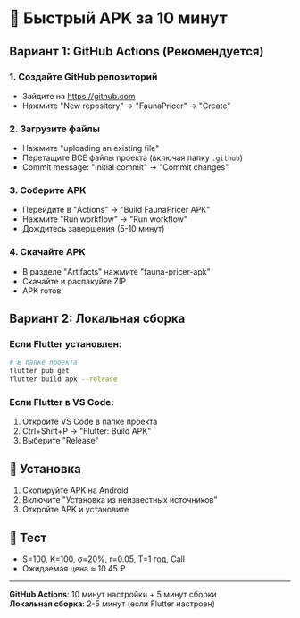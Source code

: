 # 🚀 Быстрый APK за 10 минут

## Вариант 1: GitHub Actions (Рекомендуется)

### 1. Создайте GitHub репозиторий
- Зайдите на https://github.com
- Нажмите "New repository" → "FaunaPricer" → "Create"

### 2. Загрузите файлы
- Нажмите "uploading an existing file"
- Перетащите ВСЕ файлы проекта (включая папку `.github`)
- Commit message: "Initial commit" → "Commit changes"

### 3. Соберите APK
- Перейдите в "Actions" → "Build FaunaPricer APK"
- Нажмите "Run workflow" → "Run workflow"
- Дождитесь завершения (5-10 минут)

### 4. Скачайте APK
- В разделе "Artifacts" нажмите "fauna-pricer-apk"
- Скачайте и распакуйте ZIP
- APK готов!

## Вариант 2: Локальная сборка

### Если Flutter установлен:
```bash
# В папке проекта
flutter pub get
flutter build apk --release
```

### Если Flutter в VS Code:
1. Откройте VS Code в папке проекта
2. Ctrl+Shift+P → "Flutter: Build APK"
3. Выберите "Release"

## 📱 Установка

1. Скопируйте APK на Android
2. Включите "Установка из неизвестных источников"
3. Откройте APK и установите

## 🧪 Тест

- S=100, K=100, σ=20%, r=0.05, T=1 год, Call
- Ожидаемая цена ≈ 10.45 ₽

---

**GitHub Actions**: 10 минут настройки + 5 минут сборки  
**Локальная сборка**: 2-5 минут (если Flutter настроен)
